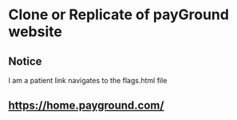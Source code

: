 # Clone or Replicate of payGround website

## Notice
I am a patient link navigates to the flags.html file

## https://home.payground.com/
